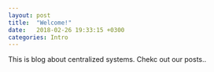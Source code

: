 ```yaml
---
layout: post
title:  "Welcome!"
date:   2018-02-26 19:33:15 +0300
categories: Intro
---
```

This is blog about centralized systems. Chekc out our posts.. 
